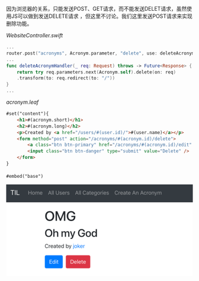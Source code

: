 因为浏览器的关系，只能发送POST、GET请求，而不能发送DELET请求，虽然使用JS可以做到发送DELETE请求
，但这里不讨论。我们这里发送POST请求来实现删除功能。

*WebsiteController.swift*
```swift
...
router.post("acronyms", Acronym.parameter, "delete", use: deleteAcronymHandler)
...
func deleteAcronymHandler(_ req: Request) throws -> Future<Response> {
    return try req.parameters.next(Acronym.self).delete(on: req)
    .transform(to: req.redirect(to: "/"))
}
...
```

*acronym.leaf*
```html
#set("content"){
    <h1>#(acronym.short)</h1>
    <h2>#(acronym.long)</h2>
    <p>Created by <a href="/users/#(user.id)/">#(user.name)</a></p>
    <form method="post" action="/acronyms/#(acronym.id)/delete">
        <a class="btn btn-primary" href="/acronyms/#(acronym.id)/edit" role="button">Edit</a>&nbsp;
        <input class="btn btn-danger" type="submit" value="Delete" />
    </form>
}

#embed("base")
```

![delete acronym](assets/delete-acronym.png)